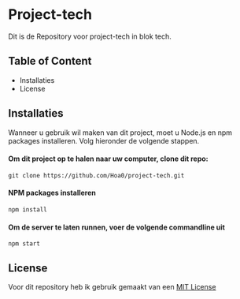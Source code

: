 # Project-tech

Dit is de Repository voor project-tech in blok tech.

## Table of Content

- Installaties
- License

## Installaties

Wanneer u gebruik wil maken van dit project, moet u Node.js en npm packages installeren. Volg hieronder de volgende stappen.

#### Om dit project op te halen naar uw computer, clone dit repo:

```commandline
git clone https://github.com/Hoa0/project-tech.git
```

#### NPM packages installeren

```commandline
npm install
```

#### Om de server te laten runnen, voer de volgende commandline uit

```commandline
npm start
```

## License

Voor dit repository heb ik gebruik gemaakt van een [MIT License](https://github.com/Hoa0/project-tech/blob/main/LICENSE)
